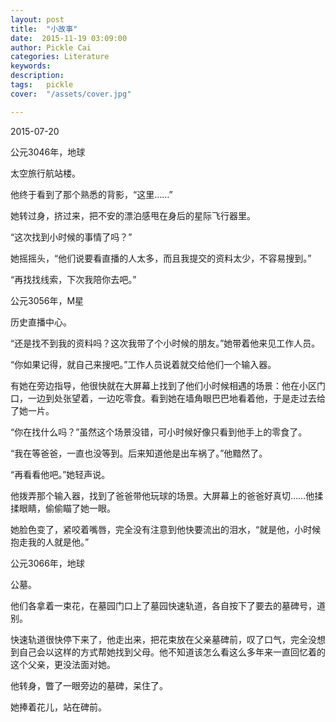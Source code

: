 ```yaml
---
layout: post  
title:  "小故事"
date:  2015-11-19 03:09:00
author: Pickle Cai  
categories: Literature  
keywords: 
description:   
tags:	pickle   
cover:  "/assets/cover.jpg"  

---
```


2015-07-20



公元3046年，地球  

太空旅行航站楼。 

他终于看到了那个熟悉的背影，“这里……” 

她转过身，挤过来，把不安的漂泊感甩在身后的星际飞行器里。 

“这次找到小时候的事情了吗？” 

她摇摇头，“他们说要看直播的人太多，而且我提交的资料太少，不容易搜到。” 

“再找找线索，下次我陪你去吧。”





公元3056年，M星  

历史直播中心。 

“还是找不到我的资料吗？这次我带了个小时候的朋友。”她带着他来见工作人员。 

“你如果记得，就自己来搜吧。”工作人员说着就交给他们一个输入器。 

有她在旁边指导，他很快就在大屏幕上找到了他们小时候相遇的场景：他在小区门口，一边到处张望着，一边吃零食。看到她在墙角眼巴巴地看着他，于是走过去给了她一片。 

“你在找什么吗？”虽然这个场景没错，可小时候好像只看到他手上的零食了。 

“我在等爸爸，一直也没等到。后来知道他是出车祸了。”他黯然了。 

“再看看他吧。”她轻声说。 

他拨弄那个输入器，找到了爸爸带他玩球的场景。大屏幕上的爸爸好真切……他揉揉眼睛，偷偷瞄了她一眼。 

她脸色变了，紧咬着嘴唇，完全没有注意到他快要流出的泪水，“就是他，小时候抱走我的人就是他。”





公元3066年，地球  

公墓。 

他们各拿着一束花，在墓园门口上了墓园快速轨道，各自按下了要去的墓碑号，道别。 

快速轨道很快停下来了，他走出来，把花束放在父亲墓碑前，叹了口气，完全没想到自己会以这样的方式帮她找到父母。他不知道该怎么看这么多年来一直回忆着的这个父亲，更没法面对她。 

他转身，瞥了一眼旁边的墓碑，呆住了。 

她捧着花儿，站在碑前。





		    


